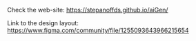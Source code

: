 Check the web-site: https://stepanoffds.github.io/aiGen/

Link to the design layout: https://www.figma.com/community/file/1255093643966215654
